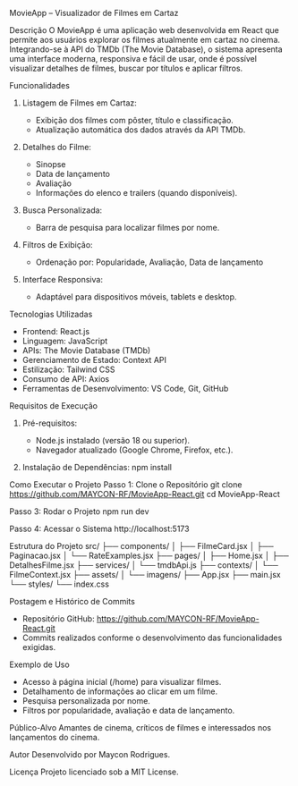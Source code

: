 MovieApp – Visualizador de Filmes em Cartaz

Descrição
O MovieApp é uma aplicação web desenvolvida em React que permite aos usuários explorar os filmes atualmente em cartaz no cinema. Integrando-se à API do TMDb (The Movie Database), o sistema apresenta uma interface moderna, responsiva e fácil de usar, onde é possível visualizar detalhes de filmes, buscar por títulos e aplicar filtros.

Funcionalidades

1. Listagem de Filmes em Cartaz:

   - Exibição dos filmes com pôster, título e classificação.
   - Atualização automática dos dados através da API TMDb.

2. Detalhes do Filme:

   - Sinopse
   - Data de lançamento
   - Avaliação
   - Informações do elenco e trailers (quando disponíveis).

3. Busca Personalizada:

   - Barra de pesquisa para localizar filmes por nome.

4. Filtros de Exibição:

   - Ordenação por: Popularidade, Avaliação, Data de lançamento

5. Interface Responsiva:
   - Adaptável para dispositivos móveis, tablets e desktop.

Tecnologias Utilizadas

- Frontend: React.js
- Linguagem: JavaScript
- APIs: The Movie Database (TMDb)
- Gerenciamento de Estado: Context API
- Estilização: Tailwind CSS
- Consumo de API: Axios
- Ferramentas de Desenvolvimento: VS Code, Git, GitHub

Requisitos de Execução

1. Pré-requisitos:

   - Node.js instalado (versão 18 ou superior).
   - Navegador atualizado (Google Chrome, Firefox, etc.).

2. Instalação de Dependências:
   npm install

Como Executar o Projeto
Passo 1: Clone o Repositório
git clone https://github.com/MAYCON-RF/MovieApp-React.git
cd MovieApp-React

Passo 3: Rodar o Projeto
npm run dev

Passo 4: Acessar o Sistema
http://localhost:5173

Estrutura do Projeto
src/
├── components/
│ ├── FilmeCard.jsx
│ ├── Paginacao.jsx
│ └── RateExamples.jsx
├── pages/
│ ├── Home.jsx
│ ├── DetalhesFilme.jsx
├── services/
│ └── tmdbApi.js
├── contexts/
│ └── FilmeContext.jsx
├── assets/
│ └── imagens/
├── App.jsx
├── main.jsx
└── styles/
└── index.css

Postagem e Histórico de Commits

- Repositório GitHub: https://github.com/MAYCON-RF/MovieApp-React.git
- Commits realizados conforme o desenvolvimento das funcionalidades exigidas.

Exemplo de Uso

- Acesso à página inicial (/home) para visualizar filmes.
- Detalhamento de informações ao clicar em um filme.
- Pesquisa personalizada por nome.
- Filtros por popularidade, avaliação e data de lançamento.

Público-Alvo
Amantes de cinema, críticos de filmes e interessados nos lançamentos do cinema.

Autor
Desenvolvido por Maycon Rodrigues.

Licença
Projeto licenciado sob a MIT License.
